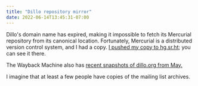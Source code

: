 ```yaml
---
title: "Dillo repository mirror"
date: 2022-06-14T13:45:31-07:00
---
```


Dillo's domain name has expired, making it impossible to fetch its Mercurial repository from its canonical location. Fortunately, Mercurial is a distributed version control system, and I had a copy. [I pushed my copy to hg.sr.ht](https://hg.sr.ht/~seirdy/dillo-mirror); you can see it there.

The Wayback Machine also has [recent snapshots of dillo.org from May.](https://web.archive.org/web/20220511073123/https://www.dillo.org/)

I imagine that at least a few people have copies of the mailing list archives.
